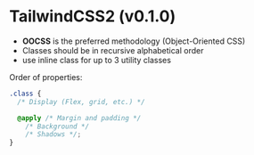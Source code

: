 # TailwindCSS2 (v0.1.0)

- **OOCSS** is the preferred methodology (Object-Oriented CSS)
- Classes should be in recursive alphabetical order
- use inline class for up to 3 utility classes

Order of properties:

```css
.class {
  /* Display (Flex, grid, etc.) */

  @apply /* Margin and padding */
    /* Background */
    /* Shadows */;
}
```
